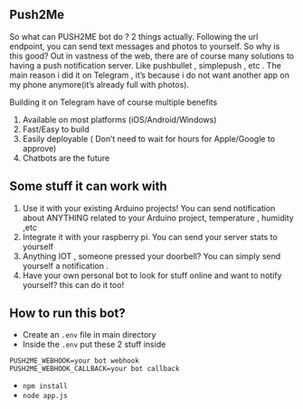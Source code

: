 ## Push2Me
So what can PUSH2ME bot do ? 2 things actually. Following the url endpoint, you can send text messages and photos to yourself. So why is this good? Out in vastness of the web, there are of course many solutions to having a push notification server. Like pushbullet , simplepush , etc . The main reason i did it on Telegram , it’s because i do not want another app on my phone anymore(it’s already full with photos).

Building it on Telegram have of course multiple benefits 

1. Available on most platforms (iOS/Android/Windows) 
2. Fast/Easy to build 
3. Easily deployable ( Don’t need to wait for hours for Apple/Google to approve) 
4. Chatbots are the future

## Some stuff it can work with

1. Use it with your existing Arduino projects! You can send notification about ANYTHING related to your Arduino project, temperature , humidity ,etc
2. Integrate it with your raspberry pi. You can send your server stats to yourself
3. Anything IOT , someone pressed your doorbell? You can simply send yourself a notification .
4. Have your own personal bot to look for stuff online and want to notify yourself? this can do it too!

## How to run this bot?

- Create an ``.env`` file in main directory
- Inside the ``.env`` put these 2 stuff inside 

```
PUSH2ME_WEBHOOK=your bot webhook 
PUSH2ME_WEBHOOK_CALLBACK=your bot callback
```

- ``npm install``
- ``node app.js``
